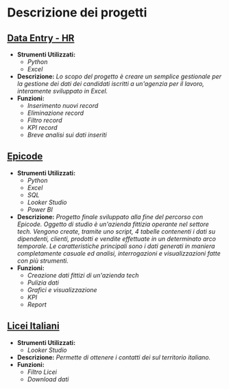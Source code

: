# Descrizione dei progetti

## [Data Entry - HR](https://github.com/Frama91/Portfolio/tree/main/Data%20Entry%20-%20HR ' Vai al progetto')
- **Strumenti Utilizzati:**
  - *Python*
  - *Excel*
- **Descrizione:**
  *Lo scopo del progetto è creare un semplice gestionale per la gestione dei dati dei candidati iscritti a un'agenzia per il lavoro, interamente sviluppato in Excel.*
- **Funzioni:**
  - *Inserimento nuovi record*
  - *Eliminazione record*
  - *Filtro record*
  - *KPI record*
  - *Breve analisi sui dati inseriti*




## [Epicode](https://github.com/Frama91/Portfolio/tree/main/Epicode 'Vai al progetto')
- **Strumenti Utilizzati:**
  - *Python*
  - *Excel*
  - *SQL*
  - *Looker Studio*
  - *Power BI*
- **Descrizione:**
  *Progetto finale sviluppato alla fine del percorso con Epicode.
   Oggetto di studio è un'azienda fittizia operante nel settore tech. Vengono create, tramite uno script, 4 tabelle contenenti i dati su dipendenti, clienti, prodotti e vendite effettuate in un determinato arco temporale. Le caratteristiche principali sono i dati generati in maniera completamente casuale ed analisi, interrogazioni e visualizzazioni fatte con più strumenti.*
- **Funzioni:**
  - *Creazione dati fittizi di un'azienda tech*
  - *Pulizia dati*
  - *Grafici e visualizzazione*
  - *KPI*
  - *Report*


## [Licei Italiani](https://github.com/Frama91/Portfolio/tree/main/DataEdilis 'Vai al progetto')
- **Strumenti Utilizzati:**
  - *Looker Studio*
- **Descrizione:**
  *Permette di ottenere i contatti dei sul territorio italiano.*
- **Funzioni:**
  - *Filtro Licei*
  - *Download dati*
